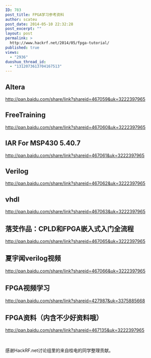 ```yaml
---
ID: 783
post_title: FPGA学习参考资料
author: scateu
post_date: 2014-05-10 22:32:28
post_excerpt: ""
layout: post
permalink: >
  http://www.hackrf.net/2014/05/fpga-tutorial/
published: true
views:
  - "2936"
duoshuo_thread_id:
  - "1312073613704167513"
---
```

<h2>Altera</h2>
<a href="http://pan.baidu.com/share/link?shareid=467059&amp;uk=3222397965">http://pan.baidu.com/share/link?shareid=467059&amp;uk=3222397965</a>
<h2>FreeTraining</h2>
<a href="http://pan.baidu.com/share/link?shareid=467060&amp;uk=3222397965">http://pan.baidu.com/share/link?shareid=467060&amp;uk=3222397965</a>
<h2>IAR For MSP430 5.40.7</h2>
<a href="http://pan.baidu.com/share/link?shareid=467061&amp;uk=3222397965">http://pan.baidu.com/share/link?shareid=467061&amp;uk=3222397965</a>
<h2>Verilog</h2>
<a href="http://pan.baidu.com/share/link?shareid=467062&amp;uk=3222397965">http://pan.baidu.com/share/link?shareid=467062&amp;uk=3222397965</a>
<h2>vhdl</h2>
<a href="http://pan.baidu.com/share/link?shareid=467063&amp;uk=3222397965">http://pan.baidu.com/share/link?shareid=467063&amp;uk=3222397965</a>
<h2>落芠作品：CPLD和FPGA嵌入式入门全流程</h2>
<a href="http://pan.baidu.com/share/link?shareid=467065&amp;uk=3222397965">http://pan.baidu.com/share/link?shareid=467065&amp;uk=3222397965</a>
<h2>夏宇闻verilog视频</h2>
<a href="http://pan.baidu.com/share/link?shareid=467066&amp;uk=3222397965">http://pan.baidu.com/share/link?shareid=467066&amp;uk=3222397965</a>
<h2>FPGA视频学习</h2>
<a href="http://pan.baidu.com/share/link?shareid=427987&amp;uk=3375885668">http://pan.baidu.com/share/link?shareid=427987&amp;uk=3375885668</a>
<h2>FPGA资料（内含不少好资料哦）</h2>
<a href="http://pan.baidu.com/share/link?shareid=467135&amp;uk=3222397965">http://pan.baidu.com/share/link?shareid=467135&amp;uk=3222397965</a>

&nbsp;

感谢HackRF.net讨论组里的来自桂电的同学整理贡献。